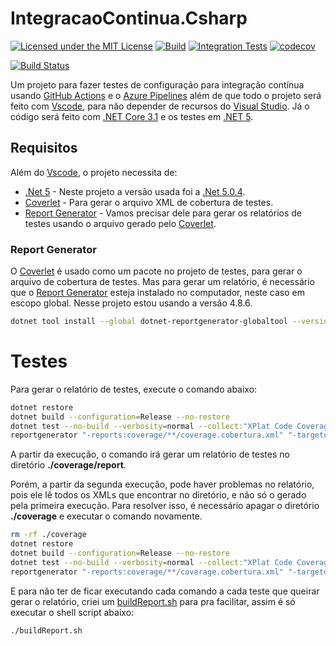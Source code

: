# IntegracaoContinua.Csharp

[![Licensed under the MIT License](https://img.shields.io/badge/License-MIT-blue.svg)](./LICENSE)
[![Build](https://github.com/RenatoPacheco/IntegracaoContinua.Csharp/workflows/Build/badge.svg?branch=main)](https://github.com/RenatoPacheco/IntegracaoContinua.Csharp/actions/workflows/build.yml)
[![Integration Tests](https://github.com/RenatoPacheco/IntegracaoContinua.Csharp/workflows/Integration%20Tests/badge.svg?branch=main)](https://github.com/RenatoPacheco/IntegracaoContinua.Csharp/actions/workflows/integration-tests.yml)
[![codecov](https://codecov.io/gh/RenatoPacheco/IntegracaoContinua.Csharp/branch/main/graph/badge.svg?token=6YLN9GKD8X)](https://codecov.io/gh/RenatoPacheco/IntegracaoContinua.Csharp)

[![Build Status](https://renatopacheco.visualstudio.com/IntegracaoContinua.Csharp/_apis/build/status/Integration%20Tests?branchName=main)](https://renatopacheco.visualstudio.com/IntegracaoContinua.Csharp/_build/latest?definitionId=7&branchName=main)


Um projeto para fazer testes de configuração para integração contínua usando [GitHub Actions] e o [Azure Pipelines] além de que todo o projeto será feito com [Vscode], para não depender de recursos do [Visual Studio]. Já o código será feito com [.NET Core 3.1] e os testes em [.NET 5].

## Requisitos

Além do [Vscode], o projeto necessita de:

* [.Net 5] - Neste projeto a versão usada foi a [.Net 5.0.4](https://dotnet.microsoft.com/en-us/download/dotnet/5.0).
* [Coverlet] - Para gerar o arquivo XML de cobertura de testes.
* [Report Generator] - Vamos precisar dele para gerar os relatórios de testes usando o arquivo gerado pelo [Coverlet].

### Report Generator

O [Coverlet] é usado como um pacote no projeto de testes, para gerar o arquivo de cobertura de testes. Mas para gerar um relatório, é necessário que o [Report Generator] esteja instalado no computador, neste caso em escopo global. Nesse projeto estou usando a versão 4.8.6. 

```bash
dotnet tool install --global dotnet-reportgenerator-globaltool --version 4.8.6
```

# Testes

Para gerar o relatório de testes, execute o comando abaixo:

```bash
dotnet restore
dotnet build --configuration=Release --no-restore
dotnet test --no-build --verbosity=normal --collect:"XPlat Code Coverage" --results-directory ./coverage
reportgenerator "-reports:coverage/**/coverage.cobertura.xml" "-targetdir:coverage/report" -reporttypes:Html
```

A partir da execução, o comando irá gerar um relatório de testes no diretório **./coverage/report**.

Porém, a partir da segunda execução, pode haver problemas no relatório, pois ele lê todos os XMLs que encontrar no diretório, e não só o gerado pela primeira execução. Para resolver isso, é necessário apagar o diretório **./coverage** e executar o comando novamente. 

```bash
rm -rf ./coverage
dotnet restore
dotnet build --configuration=Release --no-restore
dotnet test --no-build --verbosity=normal --collect:"XPlat Code Coverage" --results-directory ./coverage
reportgenerator "-reports:coverage/**/coverage.cobertura.xml" "-targetdir:coverage/report" -reporttypes:Html
```

E para não ter de ficar executando cada comando a cada teste que queirar gerar o relatório, criei um [buildReport.sh](./buildReport.sh) para pra facilitar, assim é só executar o shell script abaixo:

```bash
./buildReport.sh
```

[GitHub Actions]:<https://help.github.com/en/actions/automating-your-workflow-with-github-actions>
[Azure Pipelines]:<https://docs.microsoft.com/en-us/azure/devops/pipelines/languages/csharp/>
[Vscode]:<https://code.visualstudio.com/>
[Visual Studio]:<https://visualstudio.microsoft.com/>
[.Net Core 3.1]:<https://docs.microsoft.com/en-us/dotnet/core/whats-new/dotnet-core-3-1>
[.NET 5]:<https://docs.microsoft.com/en-us/dotnet/core/whats-new/dotnet-5>
[Report Generator]:<https://github.com/danielpalme/ReportGenerator>
[Coverlet]:<https://github.com/coverlet-coverage/coverlet>